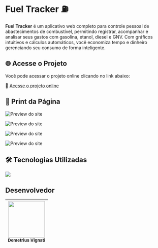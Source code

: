 # Fuel Tracker ⛽

**Fuel Tracker** é um aplicativo web completo para controle pessoal de abastecimentos de combustível, permitindo registrar, acompanhar e analisar seus gastos com gasolina, etanol, diesel e GNV. Com gráficos intuitivos e cálculos automáticos, você economiza tempo e dinheiro gerenciando seu consumo de forma inteligente.

## 🌐 Acesse o Projeto

Você pode acessar o projeto online clicando no link abaixo:

🔗 [Acesse o projeto online](https://google.com)


## 📸 Print da Página

![Preview do site](./tela1.png)

![Preview do site](./tela2.png)

![Preview do site](./tela3.png)

![Preview do site](./tela4.png)

## 🛠️ Tecnologias Utilizadas

<p align="left">
  <a href="#">
    <img src="https://skillicons.dev/icons?i=html,css,js" />
  </a>
</p>

## Desenvolvedor

| [<img src="https://avatars.githubusercontent.com/u/22012261?s=400&v=4" width=115><br><sub>Demetrius Vignati</sub>](https://github.com/demetriusvas) |
| :---: |
